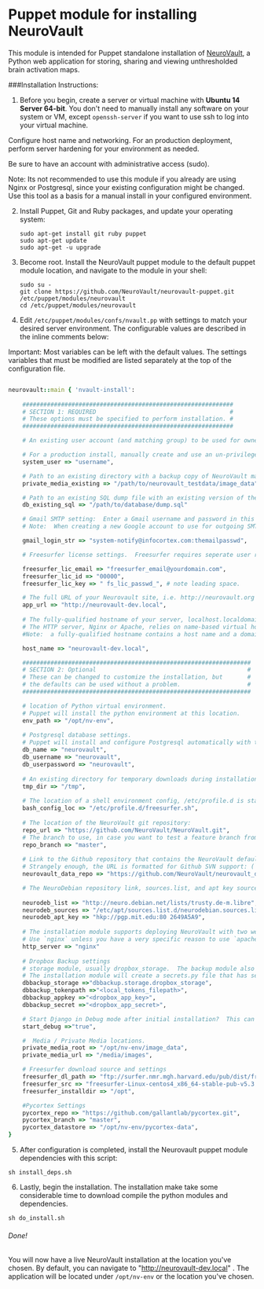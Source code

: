 Puppet module for installing NeuroVault
=================

This module is intended for Puppet standalone installation of [NeuroVault](https://github.com/chrisfilo/NeuroVault), a Python web application for storing, sharing and viewing unthresholded brain activation maps.

###Installation Instructions:

1. Before you begin, create a server or virtual machine with __Ubuntu 14 Server 64-bit__.  You don't need to manually install any software on your system or VM, except `openssh-server` if you want to use ssh to log into your virtual machine.
 
Configure host name and networking.  For an production deployment, perform server hardening for your environment as needed.  

Be sure to have an account with administrative access (sudo).

Note:  Its not recommended to use this module if you already are using Nginx or Postgresql, since your existing configuration might be changed.  Use this tool as  a basis for a manual install in your configured environment.

2. Install Puppet, Git and Ruby packages, and update your operating system:
        
    ```
    sudo apt-get install git ruby puppet
    sudo apt-get update
    sudo apt-get -u upgrade
    ```

3. Become root.  Install the NeuroVault puppet module to the default puppet module location, and navigate to the module in your shell:
    
    ```
    sudo su -
    git clone https://github.com/NeuroVault/neurovault-puppet.git /etc/puppet/modules/neurovault
    cd /etc/puppet/modules/neurovault
    ```

4) Edit `/etc/puppet/modules/confs/nvault.pp` with settings to match your desired server environment.  The configurable values are described in the inline comments below:

Important: Most variables can be left with the default values.  The settings variables that must be modified are listed separately at the top of the configuration file.
    
```ruby

neurovault::main { 'nvault-install':
    
    ############################################################
    # SECTION 1: REQUIRED                                      #
    # These options must be specified to perform installation. #
    ############################################################

    # An existing user account (and matching group) to be used for ownership of the NeuroVault application and environment.

    # For a production install, manually create and use an un-privileged account normal account such as 'neurovault'.  For dev, its usually convenient to use your primary user account.
    system_user => "username",

    # Path to an existing directory with a backup copy of NeuroVault main images directory.  If this path exists, the module will copy the data into the server's installed images.  If starting with a fresh installation, this can be ignored.
    private_media_existing => "/path/to/neurovault_testdata/image_data",

    # Path to an existing SQL dump file with an existing version of the NeuroVault database.  Use this to populate the database with existing data.  If starting with a fresh installation, this can be ignored.
    db_existing_sql => "/path/to/database/dump.sql"

    # Gmail SMTP setting:  Enter a Gmail username and password in this format to specify a Google account to use for the server's outgoing mail.  You can create an account specifically for this purpose, or use an existing personal gmail account. 
    # Note:  When creating a new Google account to use for outgoing SMTP, you'll need to log in, send an email, and receive an email as a normal web user before the account can be used programatically.

    gmail_login_str => "system-notify@infocortex.com:themailpasswd",

    # Freesurfer license settings.  Freesurfer requires seperate user registration as non-free software.  Go to https://surfer.nmr.mgh.harvard.edu/registration.html to register for a free Freesurfer license key.  The three lines of the license file are placed into the following variables.  Note that the actual license string of encrypted characters contains a leading space.

    freesurfer_lic_email => "freesurfer_email@yourdomain.com",
    freesurfer_lic_id => "00000",
    freesurfer_lic_key => " fs_lic_passwd_", # note leading space.

    # The full URL of your Neurovault site, i.e. http://neurovault.org or http://localhost.  This should be consistent with your host_name (see below):
    app_url => "http://neurovault-dev.local",
    
    # The fully-qualified hostname of your server, localhost.localdomain or server.yourdomain.com, etc.
    # The HTTP server, Nginx or Apache, relies on name-based virtual hosting, so working DNS name resolution is recommended.  Use real DNS, or configure /etc/hosts on your development machine to point this host name to the IP address of your VM/server.
    #Note:  a fully-qualified hostname contains a host name and a domain name seperated by a dot.  It can be anything, such as foo.local

    host_name => "neurovault-dev.local",

    #################################################################
    # SECTION 2: Optional                                           #
    # These can be changed to customize the installation, but       #
    # the defaults can be used without a problem.                   #
    #################################################################

    # location of Python virtual environment.
    # Puppet will install the python environment at this location.
    env_path => "/opt/nv-env",
    
    # Postgresql database settings.
    # Puppet will install and configure Postgresql automatically with the provided database name, user name, and password.
    db_name => "neurovault",
    db_username => "neurovault",
    db_userpassword => "neurovault",
    
    # An existing directory for temporary downloads during installation:
    tmp_dir => "/tmp",
    
    # The location of a shell environment config, /etc/profile.d is standard on Ubuntu.  This shouldn't need to be changed unless you use non-standard bash environment customization scripts.
    bash_config_loc => "/etc/profile.d/freesurfer.sh",
    
    # The location of the NeuroVault git repository:
    repo_url => "https://github.com/NeuroVault/NeuroVault.git",
    # The branch to use, in case you want to test a feature branch from a fresh install, otherwise always 'master':
    repo_branch => "master",
    
    # Link to the Github repository that contains the NeuroVault default data.
    # Strangely enough, the URL is formatted for Github SVN support: (`repo.git` becomes `repo/trunk`)
    neurovault_data_repo => "https://github.com/NeuroVault/neurovault_data/trunk/"

    # The NeuroDebian repository link, sources.list, and apt key source  for Ubuntu 14.  No need to modify this.
    
    neurodeb_list => "http://neuro.debian.net/lists/trusty.de-m.libre",
    neurodeb_sources => "/etc/apt/sources.list.d/neurodebian.sources.list",
    neurodeb_apt_key => "hkp://pgp.mit.edu:80 2649A5A9",
    
    # The installation module supports deploying NeuroVault with two web server/WSGI platforms: Nginx/uwsgi or alternately Apache/mod_wsgi.  
    # Use `nginx` unless you have a very specific reason to use `apache`, which is deprecated.
    http_server => "nginx"
    
    # Dropbox Backup settings
    # storage module, usually dropbox_storage.  The backup module also supports AWS.  Configure this with correct settings to use the dropbox backups.
    # The installation module will create a secrets.py file that has secure permissions.
    dbbackup_storage =>"dbbackup.storage.dropbox_storage",
    dbbackup_tokenpath =>"<local_tokens_filepath>",
    dbbackup_appkey =>"<dropbox_app_key>",
    dbbackup_secret =>"<dropbox_app_secret>",

    # Start Django in Debug mode after initial installation?  This can be useful to debug installation issues
    start_debug =>"true",

    #  Media / Private Media locations.
    private_media_root => "/opt/nv-env/image_data",
    private_media_url => "/media/images",

    # Freesurfer download source and settings
    freesurfer_dl_path => "ftp://surfer.nmr.mgh.harvard.edu/pub/dist/freesurfer/5.3.0",
    freesurfer_src => "freesurfer-Linux-centos4_x86_64-stable-pub-v5.3.0.tar.gz",
    freesurfer_installdir => "/opt",

    #Pycortex Settings
    pycortex_repo => "https://github.com/gallantlab/pycortex.git",
    pycortex_branch => "master",
    pycortex_datastore => "/opt/nv-env/pycortex-data",
}
```


5) After configuration is completed, install the Neurovault puppet module dependencies with this script:

```
sh install_deps.sh
```

6) Lastly, begin the installation.  The installation make take some considerable time to download compile the python modules and dependencies.

```
sh do_install.sh
```

###### Done!

You will now have a live NeuroVault installation at the location you've chosen.  By default, you can navigate to "http://neurovault-dev.local" . The application will be located under `/opt/nv-env` or the location you've chosen.

